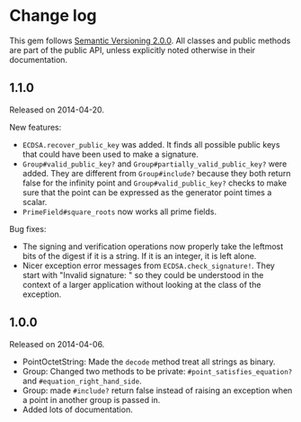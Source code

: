 Change log
====

This gem follows [Semantic Versioning 2.0.0](http://semver.org/spec/v2.0.0.html).
All classes and public methods are part of the public API, unless explicitly noted otherwise
in their documentation.

1.1.0
----
Released on 2014-04-20.

New features:

- `ECDSA.recover_public_key` was added.  It finds all possible public keys that
  could have been used to make a signature.
- `Group#valid_public_key?` and `Group#partially_valid_public_key?` were added.
  They are different from `Group#include?` because they both return false for
  the infinity point and `Group#valid_public_key?` checks to make sure
  that the point can be expressed as the generator point times a scalar.
- `PrimeField#square_roots` now works all prime fields.
  
Bug fixes:

- The signing and verification operations now properly take the leftmost bits
  of the digest if it is a string.  If it is an integer, it is left alone.
- Nicer exception error messages from `ECDSA.check_signature!`.  They start with
  "Invalid signature: " so they could be understood in the context of a larger
  application without looking at the class of the exception.

1.0.0
----
Released on 2014-04-06.

- PointOctetString: Made the `decode` method treat all strings as binary.
- Group: Changed two methods to be private: `#point_satisfies_equation?` and
    `#equation_right_hand_side`.
- Group: made `#include?` return false instead of raising an exception when a
    point in another group is passed in.
- Added lots of documentation.
